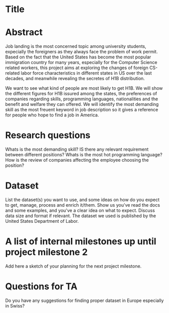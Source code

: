 # Title

# Abstract
Job landing is the most concerned topic among university students, expecially the foreigners as they always face the problem of work permit. Based on the fact that the United States has become the most popular immigration country for many years, especially for the Computer Science related workers, this project aims at exploring the changes of foreign CS-related labor force characteristics in different states in US over the last decades, and meanwhile revealing the secretes of H1B distribution. 

We want to see what kind of people are most likely to get H1B. We will show the different figures for H1B issured among the states, the preferences of companies regarding skills, programming languages, nationalities and the benefit and welfare they can offered. We will identify the most demanding skill as the most freuent keyword in job description so it gives a reference for people who hope to find a job in America.
# Research questions
Whats is the most demanding skill? IS there any relevant requirement between different positions?
Whats is the most hot programming language?
How is the review of companies affecting the employee choosing the position?

# Dataset
List the dataset(s) you want to use, and some ideas on how do you expect to get, manage, process and enrich it/them. Show us you've read the docs and some examples, and you've a clear idea on what to expect. Discuss data size and format if relevant.
The dataset we used is published by the United States Department of Labor. 
# A list of internal milestones up until project milestone 2
Add here a sketch of your planning for the next project milestone.

# Questions for TA
Do you have any suggestions for finding proper dataset in Europe especially in Swiss?

